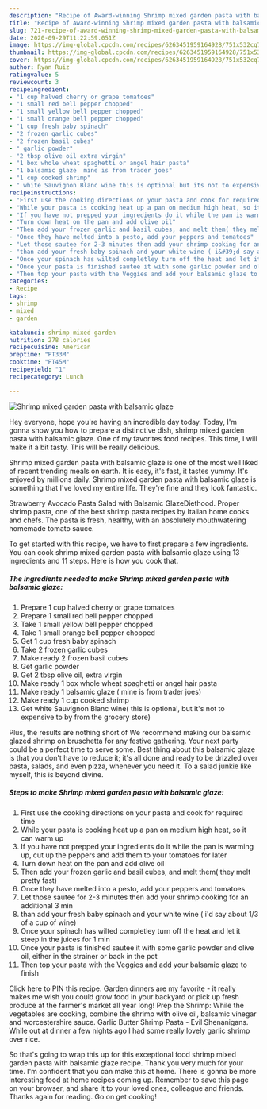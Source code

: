 ```yaml
---
description: "Recipe of Award-winning Shrimp mixed garden pasta with balsamic glaze"
title: "Recipe of Award-winning Shrimp mixed garden pasta with balsamic glaze"
slug: 721-recipe-of-award-winning-shrimp-mixed-garden-pasta-with-balsamic-glaze
date: 2020-09-29T11:22:59.051Z
image: https://img-global.cpcdn.com/recipes/6263451959164928/751x532cq70/shrimp-mixed-garden-pasta-with-balsamic-glaze-recipe-main-photo.jpg
thumbnail: https://img-global.cpcdn.com/recipes/6263451959164928/751x532cq70/shrimp-mixed-garden-pasta-with-balsamic-glaze-recipe-main-photo.jpg
cover: https://img-global.cpcdn.com/recipes/6263451959164928/751x532cq70/shrimp-mixed-garden-pasta-with-balsamic-glaze-recipe-main-photo.jpg
author: Ryan Ruiz
ratingvalue: 5
reviewcount: 3
recipeingredient:
- "1 cup halved cherry or grape tomatoes"
- "1 small red bell pepper chopped"
- "1 small yellow bell pepper chopped"
- "1 small orange bell pepper chopped"
- "1 cup fresh baby spinach"
- "2 frozen garlic cubes"
- "2 frozen basil cubes"
- " garlic powder"
- "2 tbsp olive oil extra virgin"
- "1 box whole wheat spaghetti or angel hair pasta"
- "1 balsamic glaze  mine is from trader joes"
- "1 cup cooked shrimp"
- " white Sauvignon Blanc wine this is optional but its not to expensive to by from the grocery store"
recipeinstructions:
- "First use the cooking directions on your pasta and cook for required time"
- "While your pasta is cooking heat up a pan on medium high heat, so it can warm up"
- "If you have not prepped your ingredients do it while the pan is warming up, cut up the peppers and add them to your tomatoes for later"
- "Turn down heat on the pan and add olive oil"
- "Then add your frozen garlic and basil cubes, and melt them( they melt pretty fast)"
- "Once they have melted into a pesto, add your peppers and tomatoes"
- "Let those sautee for 2-3 minutes then add your shrimp cooking for an additional 3 min"
- "than add your fresh baby spinach and your white wine ( i&#39;d say about 1/3 of a cup of wine)"
- "Once your spinach has wilted completley turn off the heat and let it steep in the juices for 1 min"
- "Once your pasta is finished sautee it with some garlic powder and olive oil, either in the strainer or back in the pot"
- "Then top your pasta with the Veggies and add your balsamic glaze to finish"
categories:
- Recipe
tags:
- shrimp
- mixed
- garden

katakunci: shrimp mixed garden 
nutrition: 278 calories
recipecuisine: American
preptime: "PT33M"
cooktime: "PT45M"
recipeyield: "1"
recipecategory: Lunch

---
```



![Shrimp mixed garden pasta with balsamic glaze](https://img-global.cpcdn.com/recipes/6263451959164928/751x532cq70/shrimp-mixed-garden-pasta-with-balsamic-glaze-recipe-main-photo.jpg)

Hey everyone, hope you're having an incredible day today. Today, I'm gonna show you how to prepare a distinctive dish, shrimp mixed garden pasta with balsamic glaze. One of my favorites food recipes. This time, I will make it a bit tasty. This will be really delicious.

Shrimp mixed garden pasta with balsamic glaze is one of the most well liked of recent trending meals on earth. It is easy, it's fast, it tastes yummy. It's enjoyed by millions daily. Shrimp mixed garden pasta with balsamic glaze is something that I've loved my entire life. They're fine and they look fantastic.

Strawberry Avocado Pasta Salad with Balsamic GlazeDiethood. Proper shrimp pasta, one of the best shrimp pasta recipes by Italian home cooks and chefs. The pasta is fresh, healthy, with an absolutely mouthwatering homemade tomato sauce.


To get started with this recipe, we have to first prepare a few ingredients. You can cook shrimp mixed garden pasta with balsamic glaze using 13 ingredients and 11 steps. Here is how you cook that.

<!--inarticleads1-->

##### The ingredients needed to make Shrimp mixed garden pasta with balsamic glaze:

1. Prepare 1 cup halved cherry or grape tomatoes
1. Prepare 1 small red bell pepper chopped
1. Take 1 small yellow bell pepper chopped
1. Take 1 small orange bell pepper chopped
1. Get 1 cup fresh baby spinach
1. Take 2 frozen garlic cubes
1. Make ready 2 frozen basil cubes
1. Get  garlic powder
1. Get 2 tbsp olive oil, extra virgin
1. Make ready 1 box whole wheat spaghetti or angel hair pasta
1. Make ready 1 balsamic glaze ( mine is from trader joes)
1. Make ready 1 cup cooked shrimp
1. Get  white Sauvignon Blanc wine( this is optional, but it&#39;s not to expensive to by from the grocery store)


Plus, the results are nothing short of We recommend making our balsamic glazed shrimp on bruschetta for any festive gathering. Your next party could be a perfect time to serve some. Best thing about this balsamic glaze is that you don&#39;t have to reduce it; it&#39;s all done and ready to be drizzled over pasta, salads, and even pizza, whenever you need it. To a salad junkie like myself, this is beyond divine. 

<!--inarticleads2-->

##### Steps to make Shrimp mixed garden pasta with balsamic glaze:

1. First use the cooking directions on your pasta and cook for required time
1. While your pasta is cooking heat up a pan on medium high heat, so it can warm up
1. If you have not prepped your ingredients do it while the pan is warming up, cut up the peppers and add them to your tomatoes for later
1. Turn down heat on the pan and add olive oil
1. Then add your frozen garlic and basil cubes, and melt them( they melt pretty fast)
1. Once they have melted into a pesto, add your peppers and tomatoes
1. Let those sautee for 2-3 minutes then add your shrimp cooking for an additional 3 min
1. than add your fresh baby spinach and your white wine ( i&#39;d say about 1/3 of a cup of wine)
1. Once your spinach has wilted completley turn off the heat and let it steep in the juices for 1 min
1. Once your pasta is finished sautee it with some garlic powder and olive oil, either in the strainer or back in the pot
1. Then top your pasta with the Veggies and add your balsamic glaze to finish


Click here to PIN this recipe. Garden dinners are my favorite - it really makes me wish you could grow food in your backyard or pick up fresh produce at the farmer&#39;s market all year long! Prep the Shrimp: While the vegetables are cooking, combine the shrimp with olive oil, balsamic vinegar and worcestershire sauce. Garlic Butter Shrimp Pasta - Evil Shenanigans. While out at dinner a few nights ago I had some really lovely garlic shrimp over rice. 

So that's going to wrap this up for this exceptional food shrimp mixed garden pasta with balsamic glaze recipe. Thank you very much for your time. I'm confident that you can make this at home. There is gonna be more interesting food at home recipes coming up. Remember to save this page on your browser, and share it to your loved ones, colleague and friends. Thanks again for reading. Go on get cooking!
